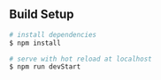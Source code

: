 ## Build Setup

```bash
# install dependencies
$ npm install

# serve with hot reload at localhost
$ npm run devStart